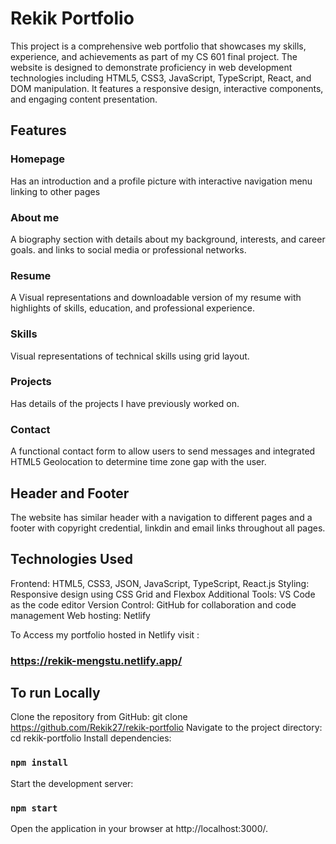 # Rekik Portfolio


This project is a comprehensive web portfolio that showcases my skills, experience, and achievements as part of my CS 601 final project. The website is designed to demonstrate proficiency in web development technologies including HTML5, CSS3, JavaScript, TypeScript, React, and DOM manipulation. It features a responsive design, interactive components, and engaging content presentation.

## Features
### Homepage
 Has an introduction and a profile picture with interactive navigation menu linking to other pages

### About me
 A biography section with details about my background, interests, and career goals.  and links to social media or professional networks.

### Resume
 A Visual representations and downloadable version of my resume with highlights of skills, education, and professional experience.

### Skills
 Visual representations of technical skills using grid layout.

### Projects
 Has details of the projects I have previously worked on.

### Contact
 A functional contact form to allow users to send messages and integrated HTML5 Geolocation to determine time zone gap with the user.

## Header and Footer
 The website has similar header with a navigation to different pages and a footer with copyright credential, linkdin and email links throughout all pages.


## Technologies Used

Frontend: HTML5, CSS3, JSON, JavaScript, TypeScript, React.js
Styling: Responsive design using CSS Grid and Flexbox
Additional Tools: VS Code as the code editor
Version Control: GitHub for collaboration and code management
Web hosting: Netlify

To Access my portfolio hosted in Netlify visit :
### https://rekik-mengstu.netlify.app/

##  To run Locally

Clone the repository from GitHub:
git clone https://github.com/Rekik27/rekik-portfolio
Navigate to the project directory: cd rekik-portfolio
Install dependencies: 
### `npm install`
Start the development server: 
### `npm start`
Open the application in your browser at http://localhost:3000/.

